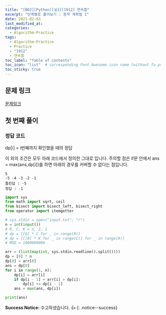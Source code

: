 ```yaml
---
title: "[BOJ][Python][실1][1912] 연속합"
excerpt: "단계별로 풀어보기 : 동적 계획법 1"
date: 2021-02-03
last_modified_at:
categories:
  - Algorithm-Practice
tags:
  - Algorithm-Practice
  - Practice
  - "1912"
  - 연속합
toc_label: "Table of contents"
toc_icon: "list"  # corresponding Font Awesome icon name (without fa prefix)
toc_sticky: true
---
```


## 문제 링크

[문제링크](https://www.acmicpc.net/problem/1912)  


## 첫 번째 풀이 

### 정답 코드

dp[i] = i번째까지 확인했을 때의 정답 

이 외의 조건은 모두 아래 코드에서 정의한 그대로 입니다. 주의할 점은 if문 안에서 ans = max(ans,dp[i])를 하면 아래의 경우를 커버할 수 없다는 점입니다.  

```
5
-5 -4 -3 -2 -1
틀린답 : -5
정답 : -1
```   

```python
import sys
from math import sqrt, ceil
from bisect import bisect_left, bisect_right
from operator import itemgetter

# sys.stdin = open("input.txt", "r")
n = int(input())
# R, C, K = n, 2, 1
# dp = [[0] * C for _ in range(R)]
# dp = [[[0] * K for _ in range(C)] for _ in range(R)]
# MOD = 1000000000

arr = (list(map(int, sys.stdin.readline().split())))
dp = [0] * n
dp[0] = arr[0]
ans = dp[0]
for i in range(1, n):
    dp[i] = arr[i]
    if dp[i - 1] + arr[i] > dp[i]:
        dp[i] += dp[i - 1]
    ans = max(ans, dp[i])

print(ans)

```

**Success Notice:**
수고하셨습니다. :+1:
{: .notice--success}
